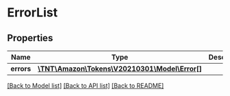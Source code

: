 # ErrorList

## Properties
Name | Type | Description | Notes
------------ | ------------- | ------------- | -------------
**errors** | [**\TNT\Amazon\Tokens\V20210301\Model\Error[]**](Error.md) |  | [optional] 

[[Back to Model list]](../README.md#documentation-for-models) [[Back to API list]](../README.md#documentation-for-api-endpoints) [[Back to README]](../README.md)



